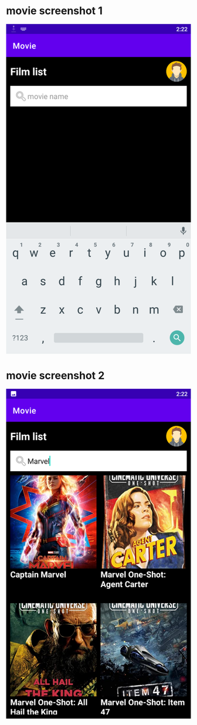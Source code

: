 # movie screenshot 1
![alt text](https://github.com/vpnhan1993/movie/blob/master/Screenshot_2023.03.24_14.22.49.004.png)
# movie screenshot 2
![alt text](https://github.com/vpnhan1993/movie/blob/master/Screenshot_2023.03.24_14.23.00.070.png)

